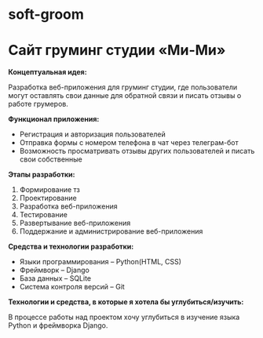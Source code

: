 # soft-groom
# Сайт груминг студии «Ми-Ми»
**Концептуальная идея:**


Разработка веб-приложения для груминг студии, где пользователи могут оставлять свои данные для обратной связи и писать отзывы о работе грумеров.


**Функционал приложения:**
-	Регистрация и авторизация пользователей
-	Отправка формы с номером телефона в чат через телеграм-бот
-	Возможность просматривать отзывы других пользователей и писать свои собственные


**Этапы разработки:**
1.	Формирование тз
2.	Проектирование
3.	Разработка веб-приложения
4.	Тестирование
5.	Развертывание веб-приложения
6.	Поддержание и администрирование веб-приложения


**Средства и технологии разработки:**
-	Языки программирования – Python(HTML, CSS)
-	Фреймворк – Django
-	База данных – SQLite
-	Система контроля версий – Git

**Технологии и средства, в которые я хотела бы углубиться/изучить:**


В процессе работы над проектом хочу углубиться в изучение языка Python и фреймворка Django.
